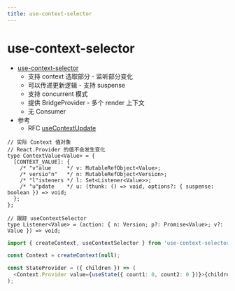 ```yaml
---
title: use-context-selector
---
```


# use-context-selector

- [use-context-selector](https://github.com/dai-shi/use-context-selector)
  - 支持 context 选取部分 - 监听部分变化
  - 可以传递更新逻辑 - 支持 suspense
  - 支持 concurrent 模式
  - 提供 BridgeProvider - 多个 render 上下文
  - 无 Consumer
- 参考
  - RFC [useContextUpdate](https://github.com/reactjs/rfcs/pull/119)

```tsx
// 实际 Context 值对象
// React.Provider 的值不会发生变化
type ContextValue<Value> = {
  [CONTEXT_VALUE]: {
    /* "v"alue     */ v: MutableRefObject<Value>;
    /* versio"n"   */ n: MutableRefObject<Version>;
    /* "l"isteners */ l: Set<Listener<Value>>;
    /* "u"pdate    */ u: (thunk: () => void, options?: { suspense: boolean }) => void;
  };
};

// 跟踪 useContextSelector
type Listener<Value> = (action: { n: Version; p?: Promise<Value>; v?: Value }) => void;
```

```ts
import { createContext, useContextSelector } from 'use-context-selector';

const Context = createContext(null);

const StateProvider = ({ children }) => (
  <Context.Provider value={useState({ count1: 0, count2: 0 })}>{children}</Context.Provider>
);
```
